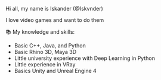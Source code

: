 Hi all, my name is Iskander (@Iskvnder)

I love video games and want to do them 

📚 My knowledge and skills:
- Basic C++, Java, and Python
- Basic Rhino 3D, Maya 3D
- Little university experience with Deep Learning in Python
- Little experience in VRay
- Basics Unity and Unreal Engine 4
